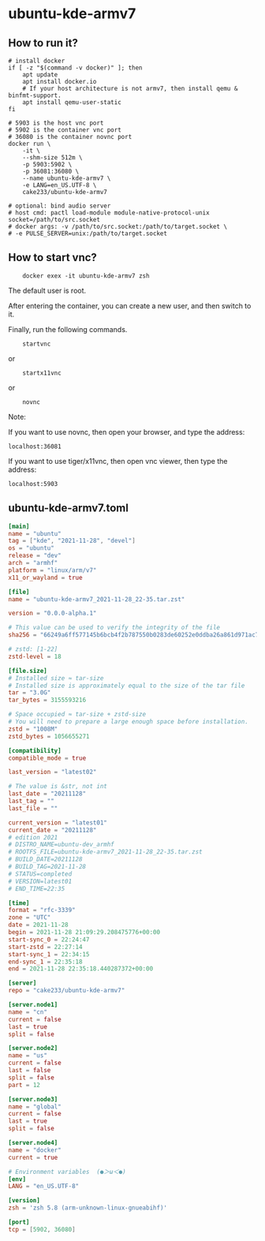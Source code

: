 # ubuntu-kde-armv7

## How to run it?

```shell
# install docker
if [ -z "$(command -v docker)" ]; then
    apt update
    apt install docker.io
    # If your host architecture is not armv7, then install qemu & binfmt-support.
    apt install qemu-user-static
fi

# 5903 is the host vnc port
# 5902 is the container vnc port
# 36080 is the container novnc port
docker run \
    -it \
    --shm-size 512m \
    -p 5903:5902 \
    -p 36081:36080 \
    --name ubuntu-kde-armv7 \
    -e LANG=en_US.UTF-8 \
    cake233/ubuntu-kde-armv7

# optional: bind audio server
# host cmd: pactl load-module module-native-protocol-unix socket=/path/to/src.socket
# docker args: -v /path/to/src.socket:/path/to/target.socket \
# -e PULSE_SERVER=unix:/path/to/target.socket

```

## How to start vnc?

```shell
    docker exex -it ubuntu-kde-armv7 zsh
```

The default user is root.

After entering the container, you can create a new user, and then switch to it.

Finally, run the following commands.

```shell
    startvnc
```

or

```shell
    startx11vnc
```

or

```shell
    novnc
```

Note:

If you want to use novnc, then open your browser, and type the address:

```
localhost:36081
```

If you want to use tiger/x11vnc, then open vnc viewer, then type the address:

```
localhost:5903
```

## ubuntu-kde-armv7.toml

```toml
[main]
name = "ubuntu"
tag = ["kde", "2021-11-28", "devel"]
os = "ubuntu"
release = "dev"
arch = "armhf"
platform = "linux/arm/v7"
x11_or_wayland = true

[file]
name = "ubuntu-kde-armv7_2021-11-28_22-35.tar.zst"

version = "0.0.0-alpha.1"

# This value can be used to verify the integrity of the file
sha256 = "66249a6ff577145b6bcb4f2b787550b0283de60252e0ddba26a861d971ac75a0"

# zstd: [1-22]
zstd-level = 18

[file.size]
# Installed size ≈ tar-size
# Installed size is approximately equal to the size of the tar file
tar = "3.0G"
tar_bytes = 3155593216

# Space occupied ≈ tar-size + zstd-size
# You will need to prepare a large enough space before installation.
zstd = "1008M"
zstd_bytes = 1056655271

[compatibility]
compatible_mode = true

last_version = "latest02"

# The value is &str, not int
last_date = "20211128"
last_tag = ""
last_file = ""

current_version = "latest01"
current_date = "20211128"
# edition 2021
# DISTRO_NAME=ubuntu-dev_armhf
# ROOTFS_FILE=ubuntu-kde-armv7_2021-11-28_22-35.tar.zst
# BUILD_DATE=20211128
# BUILD_TAG=2021-11-28
# STATUS=completed
# VERSION=latest01
# END_TIME=22:35

[time]
format = "rfc-3339"
zone = "UTC"
date = 2021-11-28
begin = 2021-11-28 21:09:29.208475776+00:00
start-sync_0 = 22:24:47
start-zstd = 22:27:14
start-sync_1 = 22:34:15
end-sync_1 = 22:35:18
end = 2021-11-28 22:35:18.440287372+00:00

[server]
repo = "cake233/ubuntu-kde-armv7"

[server.node1]
name = "cn"
current = false
last = true
split = false

[server.node2]
name = "us"
current = false
last = false
split = false
part = 12

[server.node3]
name = "global"
current = false
last = true
split = false

[server.node4]
name = "docker"
current = true

# Environment variables  (●＞ω＜●)
[env]
LANG = "en_US.UTF-8"

[version]
zsh = 'zsh 5.8 (arm-unknown-linux-gnueabihf)'

[port]
tcp = [5902, 36080]
```
